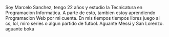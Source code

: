 Soy Marcelo Sanchez, tengo 22 años y estudio la Tecnicatura en Programacion Informatica.
A parte de esto, tambien estoy aprendiendo Programacion Web por mi cuenta.
En mis tiempos tiempos libres juego al cs, lol, miro series o algun partido de futbol.
Aguante Messi y San Lorenzo.
aguante boka 
